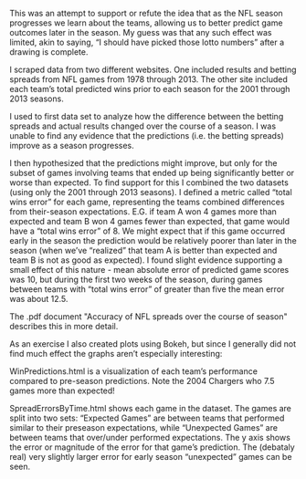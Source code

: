 This was an attempt to support or refute the idea that as the NFL season progresses we learn about the teams, allowing us to better predict game outcomes later in the season. My guess was that any such effect was limited, akin to saying, “I should have picked those lotto numbers” after a drawing is complete.

I scraped data from two different websites. One included results and betting spreads from NFL games from 1978 through 2013. The other site included each team’s total predicted wins prior to each season for the 2001 through 2013 seasons.

I used to first data set to analyze how the difference between the betting spreads and actual results changed over the course of a season. I was unable to find any evidence that the predictions (i.e. the betting spreads) improve as a season progresses.

I then hypothesized that the predictions might improve, but only for the subset of games involving teams that ended up being significantly better or worse than expected. To find support for this I combined the two datasets (using only the 2001 through 2013 seasons). I defined a metric called “total wins error” for each game, representing the teams combined differences from their-season expectations. E.G. if team A won 4 games more than expected and team B won 4 games fewer than expected, that game would have a “total wins error” of 8. We might expect that if this game occurred early in the season the prediction would be relatively poorer than later in the season (when we’ve “realized” that team A is better than expected and team B is not as good as expected). I found slight evidence supporting a small effect of this nature - mean absolute error of predicted game scores was 10, but during the first two weeks of the season, during games between teams with “total wins error” of greater than five the mean error was about 12.5.

The .pdf document "Accuracy of NFL spreads over the course of season" describes this in more detail.

As an exercise I also created plots using Bokeh, but since I generally did not find much effect the graphs aren’t especially interesting:

WinPredictions.html is a visualization of each team’s performance compared to pre-season predictions. Note the 2004 Chargers who 7.5 games more than expected!

SpreadErrorsByTime.html shows each game in the dataset. The games are split into two sets: “Expected Games” are between teams that performed similar to their preseason expectations, while “Unexpected Games” are between teams that over/under performed expectations. The y axis shows the error or magnitude of the error for that game’s prediction. The (debataly real) very slightly larger error for early season “unexpected” games can be seen.
